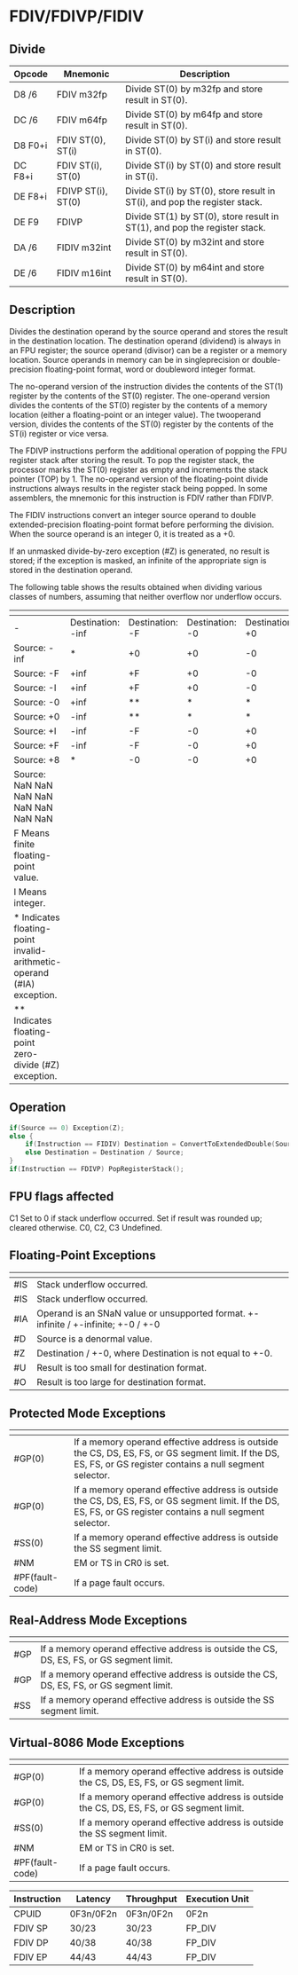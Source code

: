 # FDIV/FDIVP/FIDIV
 
## Divide
 
 
|Opcode|Mnemonic|Description|
|-|-|-|
|D8 /6|FDIV m32fp|Divide ST(0) by m32fp and store result in ST(0).|
|DC /6|FDIV m64fp|Divide ST(0) by m64fp and store result in ST(0).|
|D8 F0+i|FDIV ST(0), ST(i)|Divide ST(0) by ST(i) and store result in ST(0).|
|DC F8+i|FDIV ST(i), ST(0)|Divide ST(i) by ST(0) and store result in ST(i).|
|DE F8+i|FDIVP ST(i), ST(0)|Divide ST(i) by ST(0), store result in ST(i), and pop the register stack.|
|DE F9|FDIVP|Divide ST(1) by ST(0), store result in ST(1), and pop the register stack.|
|DA /6|FIDIV m32int|Divide ST(0) by m32int and store result in ST(0).|
|DE /6|FIDIV m16int|Divide ST(0) by m64int and store result in ST(0).|
 
## Description
 
Divides the destination operand by the source operand and stores the result in the destination location. The destination operand (dividend) is always in an FPU register; the source operand (divisor) can be a register or a memory location. Source operands in memory can be in singleprecision or double-precision floating-point format, word or doubleword integer format.
 
The no-operand version of the instruction divides the contents of the ST(1) register by the contents of the ST(0) register. The one-operand version divides the contents of the ST(0) register by the contents of a memory location (either a floating-point or an integer value). The twooperand version, divides the contents of the ST(0) register by the contents of the ST(i) register or vice versa.
 
The FDIVP instructions perform the additional operation of popping the FPU register stack after storing the result. To pop the register stack, the processor marks the ST(0) register as empty and increments the stack pointer (TOP) by 1. The no-operand version of the floating-point divide instructions always results in the register stack being popped. In some assemblers, the mnemonic for this instruction is FDIV rather than FDIVP.
 
The FIDIV instructions convert an integer source operand to double extended-precision floating-point format before performing the division. When the source operand is an integer 0, it is treated as a +0.
 
If an unmasked divide-by-zero exception (#Z) is generated, no result is stored; if the exception is masked, an infinite of the appropriate sign is stored in the destination operand.
 
The following table shows the results obtained when dividing various classes of numbers, assuming that neither overflow nor underflow occurs.
 
|[]()||||||||
|-|-|-|-|-|-|-|-|
|-|Destination: -inf|Destination: -F|Destination: -0|Destination: +0|Destination: +F|Destination: +inf|Destination: NaN|
|Source: -inf|*|+0|+0|-0|-0|*|NaN|
|Source: -F|+inf|+F|+0|-0|-F|-inf|NaN|
|Source: -I|+inf|+F|+0|-0|-F|-inf|NaN|
|Source: -0|+inf|**|*|*|**|-inf|NaN|
|Source: +0|-inf|**|*|*|**|+inf|NaN|
|Source: +I|-inf|-F|-0|+0|+F|+inf|NaN|
|Source: +F|-inf|-F|-0|+0|+F|+inf|NaN|
|Source: +8|*|-0|-0|+0|+0|*|NaN|
|Source: NaN NaN NaN NaN NaN NaN NaN NaN|
|F Means finite floating-point value.|
|I Means integer.|
|* Indicates floating-point invalid-arithmetic-operand (#IA) exception.|
|** Indicates floating-point zero-divide (#Z) exception.|
 
## Operation
 
```c
if(Source == 0) Exception(Z);
else {
	if(Instruction == FIDIV) Destination = ConvertToExtendedDouble(Source);
	else Destination = Destination / Source;
}
if(Instruction == FDIVP) PopRegisterStack();

```
 
 
## FPU flags affected
 
C1 Set to 0 if stack underflow occurred.
Set if result was rounded up; cleared otherwise.
C0, C2, C3 Undefined.

 
 
## Floating-Point Exceptions
 
|[]()||
|-|-|
|#IS|Stack underflow occurred.|
|#IS|Stack underflow occurred.|
|#IA|Operand is an SNaN value or unsupported format. +-infinite / +-infinite; +-0 / +-0|
|#D|Source is a denormal value.|
|#Z|Destination / +-0, where Destination is not equal to +-0.|
|#U|Result is too small for destination format.|
|#O|Result is too large for destination format.|
 
## Protected Mode Exceptions
 
|[]()||
|-|-|
|#GP(0)|If a memory operand effective address is outside the CS, DS, ES, FS, or GS segment limit. If the DS, ES, FS, or GS register contains a null segment selector.|
|#GP(0)|If a memory operand effective address is outside the CS, DS, ES, FS, or GS segment limit. If the DS, ES, FS, or GS register contains a null segment selector.|
|#SS(0)|If a memory operand effective address is outside the SS segment limit.|
|#NM|EM or TS in CR0 is set.|
|#PF(fault-code)|If a page fault occurs.|
 
## Real-Address Mode Exceptions
 
|[]()||
|-|-|
|#GP|If a memory operand effective address is outside the CS, DS, ES, FS, or GS segment limit.|
|#GP|If a memory operand effective address is outside the CS, DS, ES, FS, or GS segment limit.|
|#SS|If a memory operand effective address is outside the SS segment limit.|
 
## Virtual-8086 Mode Exceptions
 
|[]()||
|-|-|
|#GP(0)|If a memory operand effective address is outside the CS, DS, ES, FS, or GS segment limit.|
|#GP(0)|If a memory operand effective address is outside the CS, DS, ES, FS, or GS segment limit.|
|#SS(0)|If a memory operand effective address is outside the SS segment limit.|
|#NM|EM or TS in CR0 is set.|
|#PF(fault-code)|If a page fault occurs.|
 
|Instruction|Latency|Throughput|Execution Unit|
|-|-|-|-|
|CPUID|0F3n/0F2n|0F3n/0F2n|0F2n|
|FDIV SP|30/23|30/23|FP_DIV|
|FDIV DP|40/38|40/38|FP_DIV|
|FDIV EP|44/43|44/43|FP_DIV|
